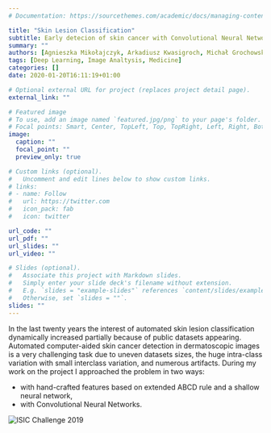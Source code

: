 ```yaml
---
# Documentation: https://sourcethemes.com/academic/docs/managing-content/

title: "Skin Lesion Classification"
subtitle: Early detecion of skin cancer with Convolutional Neural Networks and Dermoscopic Imaging
summary: ""
authors: [Agnieszka Mikołajczyk, Arkadiusz Kwasigroch, Michał Grochowski]
tags: [Deep Learning, Image Analtysis, Medicine]
categories: []
date: 2020-01-20T16:11:19+01:00

# Optional external URL for project (replaces project detail page).
external_link: ""

# Featured image
# To use, add an image named `featured.jpg/png` to your page's folder.
# Focal points: Smart, Center, TopLeft, Top, TopRight, Left, Right, BottomLeft, Bottom, BottomRight.
image:
  caption: ""
  focal_point: ""
  preview_only: true

# Custom links (optional).
#   Uncomment and edit lines below to show custom links.
# links:
# - name: Follow
#   url: https://twitter.com
#   icon_pack: fab
#   icon: twitter

url_code: ""
url_pdf: ""
url_slides: ""
url_video: ""

# Slides (optional).
#   Associate this project with Markdown slides.
#   Simply enter your slide deck's filename without extension.
#   E.g. `slides = "example-slides"` references `content/slides/example-slides.md`.
#   Otherwise, set `slides = ""`.
slides: ""
---
```


In the last twenty years the interest of automated skin lesion classification dynamically increased partially because of public datasets appearing. Automated computer-aided skin cancer detection in dermatoscopic images is a very challenging task due to uneven
datasets sizes, the huge intra-class variation with small interclass variation, and numerous artifacts. During my work on the project I approached the problem in two ways:
* with hand-crafted features based on extended ABCD rule and a shallow neural network,
* with Convolutional Neural Networks.

![ISIC Challenge 2019](https://workshop2018.isic-archive.com/images/task3.png)
